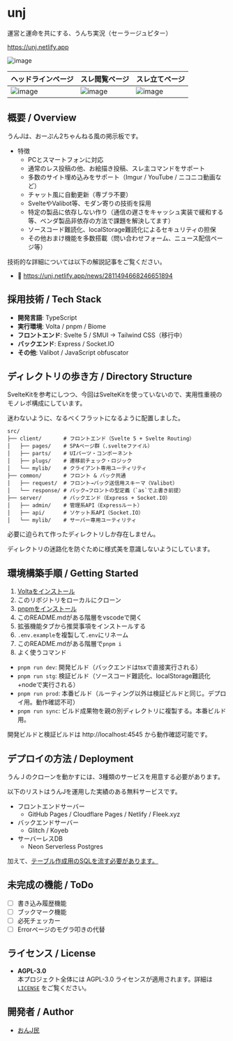 # unj
運営と運命を共にする、うんち実況（セーラージュピター）

https://unj.netlify.app

![image](https://github.com/user-attachments/assets/95ca97ec-ab95-41c9-a2d4-6782463ecefe)

| ヘッドラインページ | スレ閲覧ページ | スレ立てページ |
| - | - | - |
| ![image](https://github.com/user-attachments/assets/eb19e4e0-cd2e-4aa5-b1c2-06a8207c5bd5) | ![image](https://github.com/user-attachments/assets/aee5efff-3252-4b0e-b3e9-b4d72a650de9) | ![image](https://github.com/user-attachments/assets/d9000381-d350-447b-9aa6-acf6bb7066b9) |


## 概要 / Overview
うんJは、おーぷん2ちゃんねる風の掲示板です。

- 特徴
  - PCとスマートフォンに対応
  - 通常のレス投稿の他、お絵描き投稿、スレ主コマンドをサポート
  - 多数のサイト埋め込みをサポート（Imgur / YouTube / ニコニコ動画など）
  - チャット風に自動更新（専ブラ不要）
  - SvelteやValibot等、モダン寄りの技術を採用
  - 特定の製品に依存しない作り（通信の遅さをキャッシュ実装で緩和する等、ベンダ製品非依存の方法で課題を解決してます）
  - ソースコード難読化、localStorage難読化によるセキュリティの担保
  - その他おまけ機能を多数搭載（問い合わせフォーム、ニュース配信ページ等）

技術的な詳細については以下の解説記事をご覧ください。
- 🔗 https://unj.netlify.app/news/2811494668246651894

## 採用技術 / Tech Stack

- **開発言語**: TypeScript  
- **実行環境**: Volta / pnpm / Biome  
- **フロントエンド**: Svelte 5 / SMUI → Tailwind CSS（移行中）
- **バックエンド**: Express / Socket.IO
- **その他**: Valibot / JavaScript obfuscator

## ディレクトリの歩き方 / Directory Structure
SvelteKitを参考にしつつ、今回はSvelteKitを使っていないので、実用性重視のモノレポ構成にしています。

迷わないように、なるべくフラットになるように配置しました。


```
src/
├── client/       # フロントエンド（Svelte 5 + Svelte Routing）
│   ├── pages/    # SPAページ群（.svelteファイル）
│   ├── parts/    # UIパーツ・コンポーネント
│   ├── plugs/    # 遷移前チェック・ロジック
│   └── mylib/    # クライアント専用ユーティリティ
├── common/       # フロント & バック共通
│   ├── request/  # フロント→バック送信用スキーマ（Valibot）
│   └── response/ # バック→フロントの型定義（`as`で上書き前提）
├── server/       # バックエンド（Express + Socket.IO）
│   ├── admin/    # 管理系API（Expressルート）
│   ├── api/      # ソケット系API（Socket.IO）
│   └── mylib/    # サーバー専用ユーティリティ
```

必要に迫られて作ったディレクトリしか存在しません。

ディレクトリの迷路化を防ぐために様式美を意識しないようにしています。

## 環境構築手順 / Getting Started
1. [Voltaをインストール](https://docs.volta.sh/guide/getting-started)
1. このリポジトリをローカルにクローン
1. [pnpmをインストール](https://pnpm.io/ja/installation)
1. このREADME.mdがある階層をvscodeで開く
1. 拡張機能タブから推奨事項をインストールする
1. `.env.example`を複製して`.env`にリネーム
1. このREADME.mdがある階層で`pnpm i`
1. よく使うコマンド
  - `pnpm run dev`: 開発ビルド（バックエンドはtsxで直接実行される）
  - `pnpm run stg`: 検証ビルド（ソースコード難読化、localStorage難読化+nodeで実行される）
  - `pnpm run prod`: 本番ビルド（ルーティング以外は検証ビルドと同じ。デプロイ用。動作確認不可）
  - `pnpm run sync`: ビルド成果物を親の別ディレクトリに複製する。本番ビルド用。

開発ビルドと検証ビルドは http://localhost:4545 から動作確認可能です。

## デプロイの方法 / Deployment
うんＪのクローンを動かすには、3種類のサービスを用意する必要があります。

以下のリストはうんJを運用した実績のある無料サービスです。

- フロントエンドサーバー
  - GitHub Pages / Cloudflare Pages / Netlify / Fleek.xyz
- バックエンドサーバー
  - Glitch / Koyeb
- サーバーレスDB
  - Neon Serverless Postgres

加えて、[テーブル作成用のSQLを流す必要があります。](./wiki/start-guide.md)

## 未完成の機能 / ToDo
- [ ] 書き込み履歴機能
- [ ] ブックマーク機能
- [ ] 必死チェッカー
- [ ] Errorページのモグラ叩きの代替

## ライセンス / License

- **AGPL-3.0**  
  本プロジェクト全体には AGPL-3.0 ライセンスが適用されます。詳細は [`LICENSE`](./LICENSE) をご覧ください。

## 開発者 / Author
+ [おんJ民](https://github.com/onjmin)
